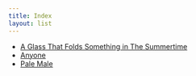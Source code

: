 ```yaml
---
title: Index
layout: list
---
```


- [A Glass That Folds Something in The Summertime](/painting/a-glass-that-folds-something-in-the-summertime.html)
- [Anyone](/painting/anyone.html)
- [Pale Male](/painting/pale-male.html)